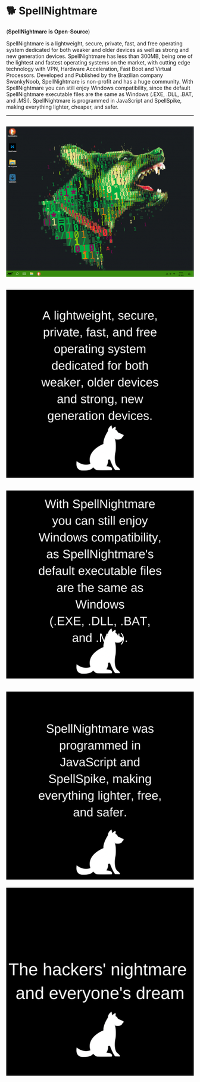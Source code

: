 # 🐕 SpellNightmare
(𝐒𝐩𝐞𝐥𝐥𝐍𝐢𝐠𝐡𝐭𝐦𝐚𝐫𝐞 𝐢𝐬 𝐎𝐩𝐞𝐧-𝐒𝐨𝐮𝐫𝐜𝐞)

SpellNightmare is a lightweight, secure, private, fast, and free operating system dedicated for both weaker and older devices as well as strong and new generation devices. SpellNightmare has less than 300MB, being one of the lightest and fastest operating systems on the market, with cutting edge technology with VPN, Hardware Acceleration, Fast Boot and Virtual Processors. Developed and Published by the Brazilian company SwankyNoob, SpellNightmare is non-profit and has a huge community. With SpellNightmare you can still enjoy Windows compatibility, since the default SpellNightmare executable files are the same as Windows (.EXE, .DLL, .BAT, and .MSI).
SpellNightmare is programmed in JavaScript and SpellSpike, making everything lighter, cheaper, and safer.

-----------------------------------
![alt text](https://github.com/NervousGroove/SpellNightmare/raw/main/imgs/img1.png)
-----------------------------------
![alt text](https://github.com/NervousGroove/SpellNightmare/raw/main/imgs/img2.png)
-----------------------------------
![alt text](https://github.com/NervousGroove/SpellNightmare/raw/main/imgs/img3.png)
-----------------------------------
![alt text](https://github.com/NervousGroove/SpellNightmare/raw/main/imgs/img4.png)
-----------------------------------
![alt text](https://github.com/NervousGroove/SpellNightmare/raw/main/imgs/img5.png)
